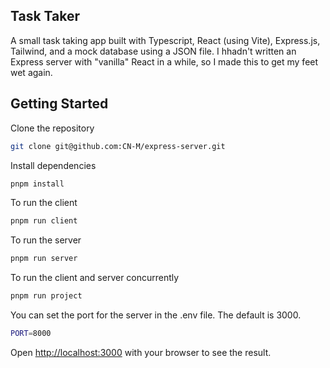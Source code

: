 ## Task Taker

A small task taking app built with Typescript, React (using Vite), Express.js, Tailwind, and a mock database using a JSON file.
I hhadn't written an Express server with "vanilla" React in a while, so I made this to get my feet wet again.

## Getting Started

Clone the repository

```bash
git clone git@github.com:CN-M/express-server.git
```

Install dependencies

```bash
pnpm install
```

To run the client

```bash
pnpm run client
```

To run the server

```bash
pnpm run server
```

To run the client and server concurrently

```bash
pnpm run project
```

You can set the port for the server in the .env file. The default is 3000.

```bash
PORT=8000
```

Open [http://localhost:3000](http://localhost:5173) with your browser to see the result.
